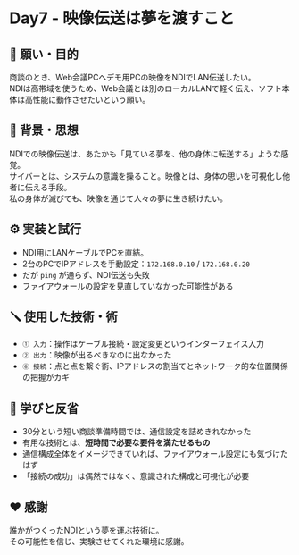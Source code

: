 # Day7 - 映像伝送は夢を渡すこと

## 🎯 願い・目的  
商談のとき、Web会議PCへデモ用PCの映像をNDIでLAN伝送したい。  
NDIは高帯域を使うため、Web会議とは別のローカルLANで軽く伝え、ソフト本体は高性能に動作させたいという願い。

## 🧠 背景・思想  
NDIでの映像伝送は、あたかも「見ている夢を、他の身体に転送する」ような感覚。  
サイバーとは、システムの意識を操ること。映像とは、身体の思いを可視化し他者に伝える手段。  
私の身体が滅びても、映像を通じて人々の夢に生き続けたい。

## ⚙️ 実装と試行  
- NDI用にLANケーブルでPCを直結。  
- 2台のPCでIPアドレスを手動設定：`172.168.0.10` / `172.168.0.20`  
- だが `ping` が通らず、NDI伝送も失敗  
- ファイアウォールの設定を見直していなかった可能性がある  

## 🪛 使用した技術・術  
- `① 入力`：操作はケーブル接続・設定変更というインターフェイス入力  
- `② 出力`：映像が出るべきなのに出なかった  
- `⑥ 接続`：点と点を繋ぐ術、IPアドレスの割当てとネットワーク的な位置関係の把握がカギ

## 📘 学びと反省  
- 30分という短い商談準備時間では、通信設定を詰めきれなかった  
- 有用な技術とは、**短時間で必要な要件を満たせるもの**  
- 通信構成全体をイメージできていれば、ファイアウォール設定にも気づけたはず  
- 「接続の成功」は偶然ではなく、意識された構成と可視化が必要

## ❤️ 感謝  
誰かがつくったNDIという夢を運ぶ技術に。  
その可能性を信じ、実験させてくれた環境に感謝。